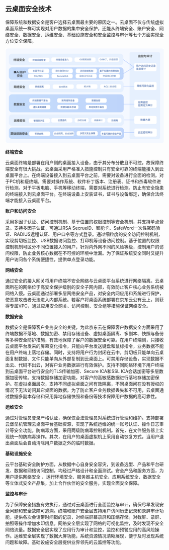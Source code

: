 ##  云桌面安全技术

保障系统和数据安全是客户选择云桌面最主要的原因之一。云桌面不仅与传统虚拟桌面系统一样可实现对用户数据的集中安全保护，还能从终端安全、账户安全、网络安全、数据安全、运维安全、基础设施安全和安全监控与审计等七个方面实现全方位安全保障。

![image](../../../../image/whitepaper/桌面-终端安全.png)

**终端安全**

云桌面终端是部署在用户侧的桌面接入设备，由于其分布分散且不可控，故保障终端安全有很大挑战。云桌面采用严格准入措施控制只有安全可靠的终端能接入到云桌面平台上。在终端设备接入到云桌面平台之前，需要对设备进行全面的检测。对于PC机和瘦终端，需要对操作系统、软件补丁版本、注册表、证书和杀毒软件进行检测。对于平板电脑、手机等移动终端，需要对系统进行检测。防止有安全隐患的终端接入到云桌面平台。在终端设备上安装证书，证书与设备绑定，确保合法终端才能接入云桌面平台。                                          

**账户和访问安全**

采用多因子认证、访问控制机制、基于位置的权限控制等安全机制，并支持单点登录。支持多因子认证，可通过RSA SecrueID、智能卡、SafeWord一次性密码验证、RADIUS远程认证、用户口令等方式登录。通过细粒度的安全访问控制机制，实现剪切板监控、USB数据访问监控、打印机等设备访问控制。基于位置的权限控制机制可区分不同位置接入的用户，针对内外网不同的风险等级，控制用户的访问权限，防止业务核心数据在不可控的环境中泄漏。为了保证系统安全同时又提升用户访问各个系统便捷性，提供单点登录功能。

**网络安全**

通过安全的接入网关将用户终端不安全网络与云桌面平台系统进行网络隔离。云桌面所在的网络位于高安全保护级别的安全子网内部，有效防止客户核心业务系统被网络入侵。云桌面通过部署多层网络安全产品，对安全内网应用和系统进行保护，使恶意攻击者无法进入内部系统。若客户将桌面系统部署在京东云公有云上，则获得专属VPC，通过应用安全网关、访问控制、安全组等措施保证网络安全。

**数据安全**

数据安全是保障客户业务安全的关键，为此京东云在保障客户数据安全方面采用了终端数据不落地、数据加密、禁用存储设备、虚拟桌面隔离、多副本、快照与备份等多种安全防护措施，有效地保障了客户的数据安全可靠。在用户终端侧，只接收云桌面平台发来的屏幕变化指令，只能向平台发送键盘和鼠标指令，业务数据不能在用户终端上落地存储。同时，支持将用户行为封闭在云中，剪切板只能单向云桌面复制数据、文件只能单向从外部复制到云桌面上。可禁用存储设备，实现数据不出云、代码不出云，对客户业务数据进行有效保护。支持不同网络环境下用户终端到云桌面平台进行安全的TLS传输加密、Secure ICA和SSL ICA会话加密等多层数据加密传输。支持数据存储加密功能，对客户的高敏感数据进行落地存储加密保护。在虚拟桌面层次，支持不同虚拟桌面之间有效隔离，不同桌面间在没有授权的情况下无法访问其它桌面的数据。为了防止客户业务数据丢失和不可用，云桌面通过数据多副本存储和采用异地存储快照和备份等技术保障用户数据的高可靠性。

**运维安全**

通过对管理员登录严格认证，确保仅合法管理员对系统进行管理和维护。支持部署云堡垒机管理云桌面平台基础资源，实现了系统运维的统一账号认证、操作日志审计等安全功能。防病毒方面，采用两级防病毒控制机制。首先，在文件服务器上实现统一的防病毒操作。其次，在用户的桌面虚拟机上采用自动恢复方式，当用户退出桌面后会自动清除用户数据之外的临时数据。

**基础设施安全**

云平台基础安全防护方面，从数据中心自身安全容灾，到设备选型、产品和平台研发、数据和网络访问控制，均经过严格设计和全面测试。安全产品和服务方面，为用户提供网络安全 、运行环境安全、服务器主机安全、应用系统安全、数据安全等立体式安全产品集，加上合作伙伴的安全服务，实现全面安全保障。

**监控与审计**

为了保障安全措施有效执行，通过对云桌面进行全面监控与审计，确保尽早发现安全问题和安全故障可追溯。终端和账户安全层支持用户访问历史记录和录屏审计功能，提供各次会话带时间戳的记录，对终端屏幕录屏和压缩存储。对截屏、录屏、拍照等操作增加水印信息。网络安全层实现了网络的可视化监控，及时发现不安全网络流量。数据安全层实现了应用行为审计和监控，监控和预警应用的高风险操作。运维安全层实现了数据大屏功能，系统资源情况清晰展现，便于及时发现系统问题和故障。基础设施安全层提供业界领先的云监控等功能。
